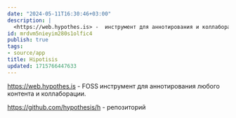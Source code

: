 ```yaml
---
date: "2024-05-11T16:30:46+03:00"
description: |
  <https://web.hypothes.is> -  инструмент для аннотирования и коллаборации
id: mrdvm5nieyim280s1olfic4
publish: true
tags:
- source/app
title: Hipotisis
updated: 1715766447633
---
```


<https://web.hypothes.is> - FOSS инструмент для аннотирования любого контента и коллаборации.

<https://github.com/hypothesis/h> - репозиторий